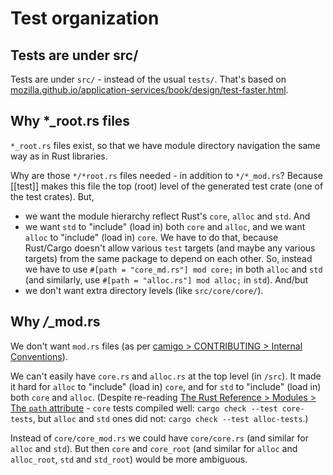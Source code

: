 # Test organization

## Tests are under src/

Tests are under `src/` - instead of the usual `tests/`. That's based on
[mozilla.github.io/application-services/book/design/test-faster.html](https://mozilla.github.io/application-services/book/design/test-faster.html).

## Why *_root.rs files

`*_root.rs` files exist, so that we have module directory navigation the same way as in Rust
libraries.

Why are those `*/*root.rs` files needed - in addition to `*/*_mod.rs`? Because [[test]] makes this
file the top (root) level of the generated test crate (one of the test crates). But,

- we want the module hierarchy reflect Rust's `core`, `alloc` and `std`. And
- we want `std` to "include" (load in) both `core` and `alloc`, and we want `alloc` to "include"
  (load in) `core`. We have to do that, because Rust/Cargo doesn't allow various `test` targets (and
  maybe any various targets) from the same package to depend on each other. So, instead we have to
  use `#[path = "core_md.rs"] mod core;` in both `alloc` and `std` (and similarly, use `#[path =
  "alloc.rs"] mod alloc;` in `std`). And/but
- we don't want extra directory levels (like `src/core/core/`).

## Why */*_mod.rs

We don't want `mod.rs` files (as per [camigo > CONTRIBUTING > Internal
Conventions](https://github.com/peter-kehl/camigo/blob/main/CONTRIBUTING.md#internal-conventions)).

We can't easily have `core.rs` and `alloc.rs` at the top level (in `/src`). It made it hard for
`alloc` to "include" (load in) `core`, and for `std` to "include" (load in) both `core` and `alloc`.
(Despite re-reading [The Rust Reference > Modules > The `path`
attribute](https://doc.rust-lang.org/nightly/reference/items/modules.html#the-path-attribute) -
`core` tests compiled well: `cargo check --test core-tests`, but `alloc` and `std` ones did not:
`cargo check --test alloc-tests`.)

Instead of `core/core_mod.rs` we could have `core/core.rs` (and similar for `alloc` and `std`). But
then `core` and `core_root` (and similar for `alloc` and `alloc_root`, `std` and `std_root`) would
be more ambiguous.

